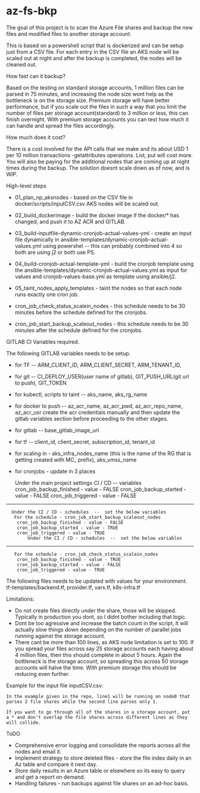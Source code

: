 # az-fs-bkp

The goal of this project is to scan the Azure File shares and backup the new files and modified files to another storage account.

This is based on a powershell script that is dockerized and can be setup just from a CSV file. For each entry in the CSV file an AKS node will be scaled out at night and after the backup is completed, the nodes will be cleaned out.

How fast can it backup?

Based on the testing on standard storage accounts, 1 million files can be parsed in 75 minutes, and increasing the node size wont help as the bottleneck is on the storage size. Premium storage will have better performance, but if you scale out the files in such a way that you limit the number of files per storage account(standard) to 3 million or less, this can finish overnight. With premium storage accounts you can test how much it can handle and spread the files accordingly.

How much does it cost?

There is a cost involved for the API calls that we make and its about USD 1 per 10 million transactions -getattributes operations. List, put will cost more. You will also be paying for the additional nodes that are coming up at night times during the backup.
The solution doesnt scale down as of now, and is WIP.

High-level steps
  
  - 01_plan_np_aksnodes - based on the CSV file in docker/scripts/inputCSV.csv AKS nodes will be scaled out.
  
  - 02_build_dockerimage - build the docker image if the docker/* has changed, and push it to AZ ACR and GITLAB.
  
  - 03_build-inputfile-dynamic-cronjob-actual-values-yml - create an input file dynamically in ansible-templates/dynamic-cronjob-actual-values.yml using powershel -- this can probably combined into 4 so both are using j2 or both use PS.
  
  - 04_build-cronjob-actual-template-yml - build the cronjob template using the ansible-templates/dynamic-cronjob-actual-values.yml as input for values and cronjob-values-base.yml as template using ansible/j2.
  
  -   05_taint_nodes_apply_templates - taint the nodes so that each node runs exactly one cron job.
  
  -   cron_job_check_status_scalein_nodes - this schedule needs to be 30 minutes before the schedule defined for the cronjobs.
  
  -   cron_job_start_backup_scaleout_nodes - this schedule needs to be 30 minutes after the schedule defined for the cronjobs.
 
 GITLAB CI Variables required.
 
The following GITLAB variables needs to be setup.
  - for TF -- ARM_CLIENT_ID, ARM_CLIENT_SECRET, ARM_TENANT_ID,
  - for git -- CI_DEPLOY_USER(user name of gitlab), GIT_PUSH_URL(git url to push), GIT_TOKEN
  - for kubectl, scripts to taint -- aks_name, aks_rg_name
  - for docker to push -- az_acr_name, az_acr_pwd, az_acr_repo_name, az_acr_usr
    create the acr credentials manually and then update the gitlab variables section before proceeding to the other stages.
  - for gitlab -- base_gitlab_image_url
  - for tf -- client_id, client_secret, subscription_id, tenant_id
  - for scaling in - aks_infra_nodes_name (this is the name of the RG that is getting created with MC_ prefix), aks_vmss_name
  - for cronjobs - update in 3 places
  
      Under the main project settings CI / CD -- variables
        cron_job_backup_finished - value - FALSE
        cron_job_backup_started - value - FALSE
        cron_job_triggered - value - FALSE
  -----------------------------------------------------------
      Under the CI / CD - schedules  --  set the below variables
       For the schedule - cron_job_start_backup_scaleout_nodes
        cron_job_backup_finished - value - FALSE
        cron_job_backup_started - value - TRUE
        cron_job_triggered - value - TRUE
            Under the CI / CD - schedules  --  set the below variables
----------------------------------------------------------------           
       For the schedule - cron_job_check_status_scalein_nodes
        cron_job_backup_finished - value - TRUE
        cron_job_backup_started - value - FALSE
        cron_job_triggered - value - TRUE
      


The following files needs to be updated with values for your environment.
tf-templates/backend.tf, provider.tf, vars.tf, k8s-infra.tf

Limitations:

  - Do not create files directly under the share, those will be skipped. Typically in production you dont, so I didnt bother including that logic.
  - Dont be too agressive and increase the batch count in the script, it will actually slow things down depending on the number of parallel jobs running against the storage account.
  - There cant be more than 100 lines, as AKS node limitation is set to 100. If you spread your files across say 25 storage accounts each having about 4 million files, then this should complete in about 5 hours. Again the bottleneck is the storage account, so spreading this across 50 storage accounts will halve the time. With premium storage this should be reducing even further.

Example for the input file inputCSV.csv:

    In the example given in the repo, line1 will be running on node0 that parses 2 file shares while the second line parses only 1.
  
    If you want to go through all of the shares in a storage account, put a * and don't overlap the file shares across different lines as they will collide.

ToDO
 
 - Comprehensive error logging and consolidate the reports across all the nodes and email it.
 - Implement strategy to store deleted files - store the file index daily in an Az table and compare it next day.
 - Store daily results in an Azure table or elsewhere so its easy to query and get a report on demand.
 - Handling failures - run backups against file shares on an ad-hoc basis.

